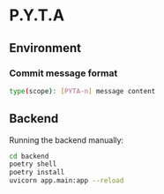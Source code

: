 # P.Y.T.A

## Environment

### Commit message format

```bash
type(scope): [PYTA-n] message content
```

## Backend

Running the backend manually:

```bash
cd backend
poetry shell
poetry install
uvicorn app.main:app --reload
```
